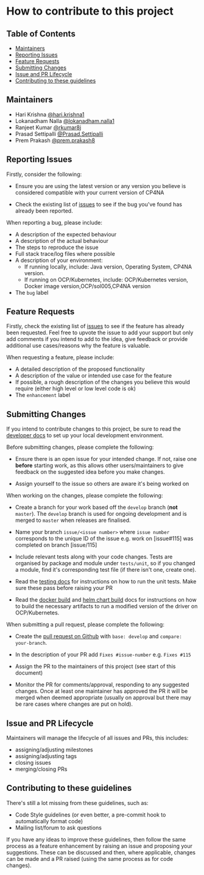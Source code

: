# How to contribute to this project

## Table of Contents

- [Maintainers](#maintainers)
- [Reporting Issues](#reporting-issues)
- [Feature Requests](#feature-requests)
- [Submitting Changes](#submitting-changes)
- [Issue and PR Lifecycle](#issue-and-pr-lifecycle)
- [Contributing to these guidelines](#contributing-to-these-guidelines)

## Maintainers

- Hari Krishna [@hari.krishna1](https://github.com/HariKrishna1-ibm)
- Lokanadham Nalla [@lokanadham.nalla1](https://github.com/lokanalla)
- Ranjeet Kumar [@rkumar8j](https://github.com/rkumar8j)
- Prasad Settipalli [@Prasad.Settipalli](https://github.com/settipalli2F51)
- Prem Prakash [@prem.prakash8](https://github.com/toprem1976)


## Reporting Issues

Firstly, consider the following:

- Ensure you are using the latest version or any version you believe is considered compatible with your current version of CP4NA

- Check the existing list of [issues](https://github.com/IBM/sol005-lifecycle-driver/issues/) to see if the bug you've found has already been reported.

When reporting a bug, please include:

- A description of the expected behaviour
- A description of the actual behaviour
- The steps to reproduce the issue
- Full stack trace/log files where possible
- A description of your environment:
    - If running locally, include: Java version, Operating System, CP4NA version.
    - If running on OCP/Kubernetes, include: OCP/Kubernetes version, Docker image version,OCP/sol005,CP4NA version
- The `bug` label

## Feature Requests

Firstly, check the existing list of [issues](https://github.com/IBM/sol005-lifecycle-driver/issues/) to see if the feature has already been requested. Feel free to upvote the issue to add your support but only add comments if you intend to add to the idea, give feedback or provide additional use cases/reasons why the feature is valuable.

When requesting a feature, please include:

- A detailed description of the proposed functionality
- A description of the value or intended use case for the feature
- If possible, a rough description of the changes you believe this would require (either high level or low level code is ok)
- The `enhancement` label

## Submitting Changes

If you intend to contribute changes to this project, be sure to read the [developer docs](https://github.com/IBM/sol005-lifecycle-driver/blob/master/developer_docs/dev-env.md) to set up your local development environment.

Before submitting changes, please complete the following:

- Ensure there is an open issue for your intended change. If not, raise one **before** starting work, as this allows other users/maintainers to give feedback on the suggested idea before you make changes.

- Assign yourself to the issue so others are aware it's being worked on

When working on the changes, please complete the following:

- Create a branch for your work based off the `develop` branch (**not** `master`). The `develop` branch is used for ongoing development and is merged to `master` when releases are finalised. 

- Name your branch `issue/<issue number>` where `issue number` corresponds to the unique ID of the issue e.g. work on [issue#115] was completed on branch [issue/115]

- Include relevant tests along with your code changes. Tests are organised by package and module under `tests/unit`, so if you changed a module, find it's corresponding test file (if there isn't one, create one).

- Read the [testing docs](https://github.com/IBM/sol005-lifecycle-driver/blob/master/developer_docs/testing.md) for instructions on how to run the unit tests. Make sure these pass before raising your PR

- Read the [docker build](https://github.com/IBM/sol005-lifecycle-driver/blob/master/developer_docs/docker-image.md) and [helm chart build](https://github.com/IBM/sol005-lifecycle-driver/blob/master/developer_docs/helm-chart.md) docs for instructions on how to build the necessary artifacts to run a modified version of the driver on OCP/Kubernetes.

 When submitting a pull request, please complete the following:

- Create the [pull request on Github](https://github.com/IBM/sol005-lifecycle-driver/compare) with `base: develop` and `compare: your-branch`. 

- In the description of your PR add `Fixes #issue-number` e.g. `Fixes #115` 

- Assign the PR to the maintainers of this project (see start of this document)

- Monitor the PR for comments/approval, responding to any suggested changes. Once at least one maintainer has approved the PR it will be merged when deemed appropriate (usually on approval but there may be rare cases where changes are put on hold).

## Issue and PR Lifecycle

Maintainers will manage the lifecycle of all issues and PRs, this includes:

- assigning/adjusting milestones
- assigning/adjusting tags
- closing issues
- merging/closing PRs

## Contributing to these guidelines

There's still a lot missing from these guidelines, such as:

- Code Style guidelines (or even better, a pre-commit hook to automatically format code)
- Mailing list/forum to ask questions

If you have any ideas to improve these guidelines, then follow the same process as a feature enhancement by raising an issue and proposing your suggestions. These can be discussed and then, where applicable, changes can be made and a PR raised (using the same process as for code changes).
